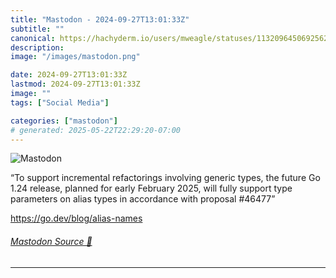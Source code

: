 ```yaml
---
title: "Mastodon - 2024-09-27T13:01:33Z"
subtitle: ""
canonical: https://hachyderm.io/users/mweagle/statuses/113209645069256244
description:
image: "/images/mastodon.png"

date: 2024-09-27T13:01:33Z
lastmod: 2024-09-27T13:01:33Z
image: ""
tags: ["Social Media"]

categories: ["mastodon"]
# generated: 2025-05-22T22:29:20-07:00
---
```

![Mastodon](/images/mastodon.png)

<p>“To support incremental refactorings involving generic types, the future Go 1.24 release, planned for early February 2025, will fully support type parameters on alias types in accordance with proposal #46477”</p><p><a href="https://go.dev/blog/alias-names" target="_blank" rel="nofollow noopener noreferrer" translate="no"><span class="invisible">https://</span><span class="">go.dev/blog/alias-names</span><span class="invisible"></span></a></p>


###### [Mastodon Source 🐘](https://hachyderm.io/@mweagle/113209645069256244)

___
